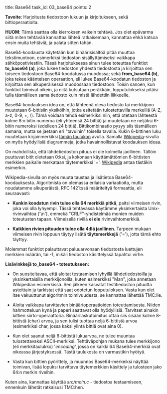 title: Base64
task_id: 03_base64
points: 2


**Tavoite**: Harjoitusta tiedostoon lukuun ja kirjoitukseen, sekä
  bittioperaatioita.

**HUOM**: Tämä saattaa olla kierroksen vaikein tehtävä. Jos olet
  epävarma siitä miten tehtävää kannattaa lähteä ratkaisemaan,
  kannattaa ehkä katsoa ensin muita tehtäviä, ja palata sitten tähän.

Base64-koodausta käytetään kun binäärisisältöä pitää muuttaa
tekstimuotoon, esimerkiksi tiedoston sisällyttämiseksi vaikkapa
sähköpostiviestiin. Tässä harjoituksessa sinun tulee toteuttaa
funktiot **to_base64 (a)**, joka lukee tiedoston yhdestä tiedostosta
ja kirjoittaa sen toiseen tiedostoon Base64-koodatussa muodossa; sekä
**from_base64 (b)**, joka tekee käänteisen operaation, eli lukee
Base64-koodatun tiedoston ja kirjoittaa sen alkuperäisessä muodossaan
tiedostoon. Toisin sanoen, kun funktiot toimivat oikein, ja niitä
kutsutaan peräkkäin, lopputulokseksi pitäisi tulla täsmälleen sama
tiedosto kuin mistä lähdettiin liikkeelle.

Base64-koodauksen idea on, että lähteenä oleva tiedosto tai merkkijono
muutetaan 6-bittisiin yksiköihin, jotka esitetään tulostettavilla
merkeillä (A-Z, a-z, 0-9, +, /). Tämä voidaan tehdä esimerkiksi niin,
että otetaan lähteestä kolme 8:n bitin numeroa (eli yhteensä 24 bittiä)
ja muutetaan ne neljäksi 6-bitin numeroksi (edelleen 24
bittiä). Bittikombinaatio pysyy siis täsmälleen samana, mutta se
jaetaan eri "tavuihin" toisella tavalla. Kukin 6-bittinen luku
muutetaan kirjainmerkiksi [tämän taulukon] avulla. Samalla
[Wikipedia]-sivulla on myös hyödyllisiä diagrammeja, jotka
havainnollistavat koodauksen ideaa.

[tämän taulukon]: http://en.wikipedia.org/wiki/Base64#Examples
[Wikipedia]: http://en.wikipedia.org/wiki/Base64

On mahdollista, että lähdetiedoston pituus ei ole kolmella
jaollinen. Tällöin puuttuvat bitit oletetaan 0:ksi, ja kokonaan
käyttämättömien 6-bittisten merkkien paikalle merkataan täytemerkiksi
'='. [Wikipedia] antaa tästäkin esimerkin.

Wikipedia-sivulla on myös muuta taustaa ja lisätietoa
Base64-koodauksesta. Algoritmista on olemassa erilaisia variaatioita,
mutta noudatamme alkuperäistä, RFC 1421:ssä määriteltyä formaattia,
eli seuraavasti:

  * **Kunkin koodatun rivin tulee olla 64 merkkiä pitkä**, paitsi
    viimeisen rivin, joka voi olla lyhyempi. Tässä tehtävässä käytämme
    yksinkertaista Unix-rivinvaihtoa ('\n'), emmekä "CRLF"-yhdistelmää
    monien muiden toteutusten tapaan. Viimeisellä rivillä **ei ole**
    rivinvaihtomerkkiä.

  * **Kaikkien rivien pituuden tulee olla 4:llä jaollinen**. Tarpeen
    mukaan viimeisen rivin loppuun täytyy lisätä **täytemerkkejä**
    ('='), jotta tämä ehto täyttyy.

Molemmat funktiot palauttavat paluuarvonaan tiedostosta luettujen
merkkien määrän, tai -1, mikäli tiedoston käsittelyssä tapahtui virhe.

**Lisävinkkejä to_base64 - toteutukseen:**

  * On suositeltavaa, että aloitat testaamisen lyhyillä
    lähdetiedostoilla ja yksinkertaisilla merkkijonoilla, kuten
    esimerkiksi "Man", joka annetaan Wikipedian esimerkissä. Sen
    jälkeen kasvatat testitiedoston pituutta asteittain ja tarkistat
    että saat odotetun lopputuloksen. Vasta kun olet itse vakuuttunut
    algoritmin toimivuudesta, se kannattaa lähettää TMC:lle.

  * Aloita vaikkapa tarvittavien binäärioperaatioiden
    toteuttamisesta. Niiden hahmotteluun kynä ja paperi saattavat olla
    hyödyllisiä. Tarvitset ainakin bittien
    siirto-operaattoria. Binäärilaskutoimitus ottaa siis sisään kolme
    8-bittistä (char) arvoa, ja sen tulisi tuottaa neljä 6-bittistä arvoa
    (esimerkiksi char, jossa kaksi ylintä bittiä ovat aina 0).

  * Kun olet saanut neljä 6-bittistä lukuarvoa, ne tulee muuntaa
    tulostettavaksi ASCII-merkiksi. Tehtäväpohjan mukana tulee
    merkkijono (eli merkkitaulukko) '*encoding*', jossa on kaikki 64
    Base64-merkkiä ovat oikeassa järjestyksessä. Tästä taulukosta on
    varmastikin hyötyä.

  * Vasta kun bittien pyörittely, ja muunnos Base64-merkeiksi näyttää
    toimivan, lisää lopuksi tarvittava täytemerkkien käsittely ja
    tulosteen jako 64:n merkin riveihin.

Kuten aina, kannattaa käyttää *src/main.c* - tiedostoa testaamiseen,
ennenkuin lähetät ratkaisusi TMC:hen.
